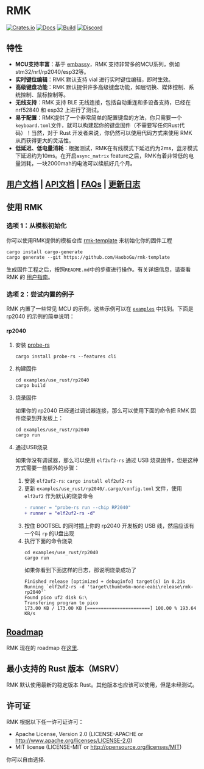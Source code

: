 # RMK

[![Crates.io](https://img.shields.io/crates/v/rmk)](https://crates.io/crates/rmk)
[![Docs](https://img.shields.io/docsrs/rmk)](https://docs.rs/rmk/latest/rmk/)
[![Build](https://github.com/haobogu/rmk/actions/workflows/build.yml/badge.svg)](https://github.com/HaoboGu/rmk/actions)
[![Discord](https://img.shields.io/discord/1166665039793639424?label=discord)](https://discord.gg/HHGA7pQxkG)

## 特性

- **MCU支持丰富**：基于 [embassy](https://github.com/embassy-rs/embassy)，RMK 支持非常多的MCU系列，例如 stm32/nrf/rp2040/esp32等。
- **实时键位编辑**：RMK 默认支持 vial 进行实时键位编辑，即时生效。
- **高级键盘功能**：RMK 默认提供许多高级键盘功能，如层切换、媒体控制、系统控制、鼠标控制等。
- **无线支持**：RMK 支持 BLE 无线连接，包括自动重连和多设备支持，已经在 nrf52840 和 esp32 上进行了测试。
- **易于配置**：RMK提供了一个非常简单的配置键盘的方法，你只需要一个`keyboard.toml`文件，就可以构建起你的键盘固件（不需要写任何Rust代码）！当然，对于 Rust 开发者来说，你仍然可以使用代码方式来使用 RMK 从而获得更大的灵活性。
- **低延迟、低电量消耗**：根据测试，RMK在有线模式下延迟约为2ms，蓝牙模式下延迟约为10ms。在开启`async_matrix` feature之后，RMK有着非常低的电量消耗，一块2000mah的电池可以续航好几个月。

## [用户文档](https://haobogu.github.io/rmk/guide_overview.html) | [API文档](https://docs.rs/rmk/latest/rmk/) | [FAQs](https://haobogu.github.io/rmk/faq.html) | [更新日志](https://github.com/HaoboGu/rmk/blob/main/rmk/CHANGELOG.md)

## 使用 RMK

### 选项 1：从模板初始化
你可以使用RMK提供的模板仓库 [rmk-template](https://github.com/HaoboGu/rmk-template) 来初始化你的固件工程

```shell
cargo install cargo-generate
cargo generate --git https://github.com/HaoboGu/rmk-template
```

生成固件工程之后，按照`README.md`中的步骤进行操作。有关详细信息，请查看 RMK 的 [用户指南](https://haobogu.github.io/rmk/guide_overview.html)。

### 选项 2：尝试内置的例子

RMK 内置了一些常见 MCU 的示例，这些示例可以在 [`examples`](https://github.com/HaoboGu/rmk/blob/main/examples) 中找到。下面是 rp2040 的示例的简单说明：

#### rp2040

1. 安装 [probe-rs](https://github.com/probe-rs/probe-rs)

   ```shell
   cargo install probe-rs --features cli
   ```

2. 构建固件

   ```shell
   cd examples/use_rust/rp2040
   cargo build
   ```

3. 烧录固件

   如果你的 rp2040 已经通过调试器连接，那么可以使用下面的命令把 RMK 固件烧录到开发板上：

   ```shell
   cd examples/use_rust/rp2040
   cargo run
   ```

4. 通过USB烧录

   如果你没有调试器，那么可以使用 `elf2uf2-rs` 通过 USB 烧录固件，但是这种方式需要一些额外的步骤：

   1. 安装 `elf2uf2-rs`: `cargo install elf2uf2-rs`
   2. 更新 `examples/use_rust/rp2040/.cargo/config.toml` 文件，使用 `elf2uf2` 作为默认的烧录命令
      ```diff
      - runner = "probe-rs run --chip RP2040"
      + runner = "elf2uf2-rs -d"
      ```
   3. 按住 BOOTSEL 的同时插上你的 rp2040 开发板的 USB 线，然后应该有一个叫 `rp` 的U盘出现
   4. 执行下面的命令烧录
      ```shell
      cd examples/use_rust/rp2040
      cargo run
      ```
      如果你看到下面这样的日志，那说明烧录成功了
      ```shell
      Finished release [optimized + debuginfo] target(s) in 0.21s
      Running `elf2uf2-rs -d 'target\thumbv6m-none-eabi\release\rmk-rp2040'`
      Found pico uf2 disk G:\
      Transfering program to pico
      173.00 KB / 173.00 KB [=======================] 100.00 % 193.64 KB/s  
      ```

## [Roadmap](https://haobogu.github.io/rmk/roadmap.html)

RMK 现在的 roadmap 在[这里](https://haobogu.github.io/rmk/roadmap.html).

## 最小支持的 Rust 版本（MSRV）

RMK 默认使用最新的稳定版本 Rust。其他版本也应该可以使用，但是未经测试。

## 许可证

RMK 根据以下任一许可证许可：

- Apache License, Version 2.0 (LICENSE-APACHE or <http://www.apache.org/licenses/LICENSE-2.0>)
- MIT license (LICENSE-MIT or <http://opensource.org/licenses/MIT>)

你可以自由选择.
